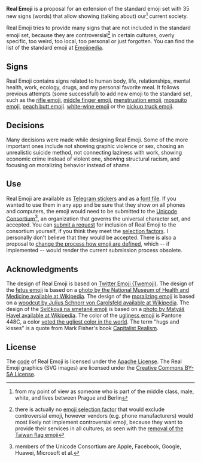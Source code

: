 **Real Emoji** is a proposal for an extension of the standard emoji set with 35
new signs (words) that allow showing (talking about) our[^1] current society.

Real Emoji tries to provide many signs that are not included in the standard
emoji set, because they are controversial[^2] in certain cultures, overly
specific, too weird, too local, too personal or just forgotten. You can find the
list of the standard emoji at [Emojipedia](https://emojipedia.org/).

## Signs

Real Emoji contains signs related to human body, life, relationships, mental
health, work, ecology, drugs, and my personal favorite meal. It follows previous
attempts (some successfull) to add new emoji to the standard set, such as the
[rifle
emoji](https://www.buzzfeednews.com/article/charliewarzel/thanks-to-apples-influence-youre-not-getting-a-rifle-emoji),
[middle finger
emoji](https://gizmodo.com/how-the-middle-finger-emoji-finally-got-the-thumbs-up-1729900518),
[menstruation
emoji](https://www.theguardian.com/technology/2019/feb/09/period-emoji-menstruation-blood-donation),
[mosquito
emoji](https://ccp.jhu.edu/2017/09/18/creating-buzz-proposing-mosquito-emoji-public-health/),
[peach butt
emoji](https://techcrunch.com/2016/11/15/apple-brings-back-the-peach-butt-emoji/).
[white-wine
emoji](https://slate.com/technology/2019/09/white-wine-emoji-unicode.html) or
the [pickup truck
emoji](https://www.gizmodo.co.uk/2019/07/ford-secretly-created-the-new-pickup-emoji-because-nothing-is-sacred).

## Decisions

Many decisions were made while designing Real Emoji. Some of the more important
ones include not showing graphic violence or sex, chosing an unrealistic suicide
method, not connecting laziness with work, showing economic crime instead of
violent one, showing structural racism, and focusing on moralizing behavior
instead of shame.

## Use

Real Emoji are available as [Telegram stickers](/stickers/) and as a [font
file](/font/). If you wanted to use them in any app and be sure that they show
on all phones and computers, the emoji would need to be submitted to the
[Unicode Consortium](https://home.unicode.org/)[^3], an organization that
governs the universal character set, and accepted. You can [submit a
request](https://unicode.org/emoji/proposals.html) for inclusion of Real Emoji
to the consortium yourself, if you think they meet the [selection
factors](https://unicode.org/emoji/proposals.html#selection_factors). I
personally don't believe that they would be accepted. There is also a proposal
to [change the process how emoji are defined](https://emojiwrap.com/issues/36),
which -- if implemented -- would render the current submission process obsolete.

## Acknowledgments

The design of Real Emoji is based on [Twitter Emoji
(Twemoji)](https://twitter.github.io/twemoji/). The design of the [fetus
emoji](/emoji/fetus/) is based on a [photo by the National Museum of Health and
Medicine available at
Wikipedia](https://en.wikipedia.org/wiki/File:Fetus_3_months.jpg). The design of
the [moralizing emoji](/emoji/moralizing/) is based on a [woodcut by Julius
Schnorr von Carolsfeld available at
Wikipedia](https://en.wikipedia.org/wiki/File:Schnorr_von_Carolsfeld_Bibel_in_Bildern_1860_102.png). The
design of the [Svíčková na smetaně emoji](/emoji/svickova/) is based on a [photo
by Matyáš Havel available at
Wikipedia](https://en.wikipedia.org/wiki/Sv%C3%AD%C4%8Dkov%C3%A1#/media/File:Sv%C3%AD%C4%8Dkov%C3%A1_na_smetan%C4%9B.JPG). The
color of the [ugliness emoji](/emoji/ugly/) is Pantone 448C, a color [voted the
ugliest color in the
world](https://www.theguardian.com/fashion/2016/jun/08/stylewatch-pantone-448c-ugliest-colour-world-opaque-couche-australian-smokers-fashion). The
term "hugs and kisses" is a quote from Mark Fisher's book [Capitalist
Realism](https://en.wikipedia.org/wiki/Capitalist_Realism:_Is_There_No_Alternative%3F).

## License

The [code](https://github.com/jakubvalenta/emoji) of Real Emoji is licensed
under the [Apache License](http://www.apache.org/licenses/LICENSE-2.0). The Real
Emoji graphics (SVG images) are licensed under the [Creative Commons BY-SA
License](http://creativecommons.org/licenses/by-sa/4.0/).

[^1]: from my point of view as someone who is part of the middle class, male,
    white, and lives between Prague and Berlin
[^2]: there is actually no [emoji selection
    factor](https://unicode.org/emoji/proposals.html#selection_factors) that
    would exclude controversial emoji, however vendors (e.g. phone
    manufacturers) would most likely not implement controversial emoji, because
    they want to provide their services in all cultures; as seen with the
    [removal of the Taiwan flag
    emoji](https://www.businessinsider.com/taiwan-flag-emoji-disappears-iphone-hong-kong-macau-2019-10)
[^3]: members of the Unicode Consortium are Apple, Facebook, Google, Huawei,
    Microsoft et al.

